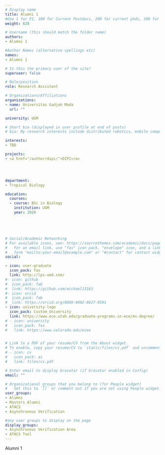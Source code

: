 ```yaml
---
# Display name
title: Alumni 1
#Use 1 for PI, 100 for Current Postdocs, 200 for current phds, 300 for current masters, 400 for current undergrads, 800 for alum postdocs, 810 for alum phds, 820 for alum masters, and 830 for alum undergrads, 900 for tools, 1000 for projects
weight: 820

# Username (this should match the folder name)
authors:
- Alumni 1

#Author Names (alternative spellings etc)
names:
- Alumni 1

# Is this the primary user of the site?
superuser: false

# Role/position
role: Research Assistant

# Organizations/Affiliations
organizations:
- name: Universitas Gadjah Mada
  url: ""

university: UGM

# Short bio (displayed in user profile at end of posts)
# bio: My research interests include distributed robotics, mobile computing and programmable matter.

interests:
- TBD

projects:
- <a href="/author/dipi/">DIPI</a>




department:
- Tropical Biology

education:
  courses:
  - course: BSc in Biology
    institution: UGM
    year: 2020





# Social/Academic Networking
# For available icons, see: https://sourcethemes.com/academic/docs/page-builder/#icons
#   For an email link, use "fas" icon pack, "envelope" icon, and a link in the
#   form "mailto:your-email@example.com" or "#contact" for contact widget.
social:

- icon: user-graduate
  icon_pack: fas
  link: http://lps-umd.com/
#- icon: github
#  icon_pack: fab
#  link: https://github.com/michael13162
#- icon: orcid
#  icon_pack: fab
#  link: https://orcid.org/0000-0002-8627-0591
- icon: university-logo
  icon_pack: Custom_University
  link: https://www.ece.utah.edu/graduate-programs-in-ece/ms-degree/
# - icon: university
#   icon_pack: fas
#   link: https://www.colorado.edu/ecee


# Link to a PDF of your resume/CV from the About widget.
# To enable, copy your resume/CV to `static/files/cv.pdf` and uncomment the lines below.
# - icon: cv
#   icon_pack: ai
#   link: files/cv.pdf

# Enter email to display Gravatar (if Gravatar enabled in Config)
email: ""

# Organizational groups that you belong to (for People widget)
#   Set this to `[]` or comment out if you are not using People widget.
user_groups:
- Alumni
- Masters Alumni
- ATACS
- Asynchronous Verification

#any user groups to display on the page
display_groups:
- Asynchronous Verification Area
- ATACS Tool
---
```


Alumni 1
